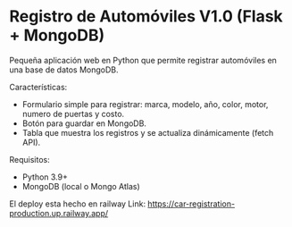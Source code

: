 # Registro de Automóviles V1.0 (Flask + MongoDB)

Pequeña aplicación web en Python que permite registrar automóviles en una base de datos MongoDB.

Características:
- Formulario simple para registrar: marca, modelo, año, color, motor, numero de puertas y costo.
- Botón para guardar en MongoDB.
- Tabla que muestra los registros y se actualiza dinámicamente (fetch API).

Requisitos:
- Python 3.9+
- MongoDB (local o Mongo Atlas)

El deploy esta hecho en  railway
Link: https://car-registration-production.up.railway.app/
